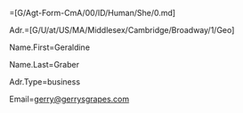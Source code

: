 =[G/Agt-Form-CmA/00/ID/Human/She/0.md]

Adr.=[G/U/at/US/MA/Middlesex/Cambridge/Broadway/1/Geo]

Name.First=Geraldine

Name.Last=Graber

Adr.Type=business

Email=gerry@gerrysgrapes.com
